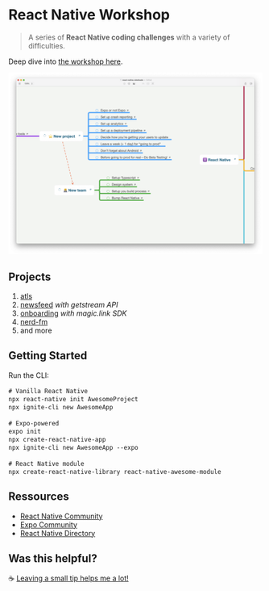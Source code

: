 # React Native Workshop

> A series of __React Native coding challenges__ with a variety of difficulties.

Deep dive into [the workshop here](https://davidl.fr/workshop).

![Mindmap](./react-native-mindmap-project.png)

## Projects

1. [atls](./hackathon/atls/)
1. [newsfeed](./hackathon/newsfeed/) _with getstream API_
1. [onboarding](./hackathon/onboarding/) _with magic.link SDK_
1. [nerd-fm](./hackathon/nerd-fm/)
1. and more

## Getting Started

Run the CLI:

```console
# Vanilla React Native
npx react-native init AwesomeProject
npx ignite-cli new AwesomeApp

# Expo-powered
expo init
npx create-react-native-app
npx ignite-cli new AwesomeApp --expo

# React Native module
npx create-react-native-library react-native-awesome-module
```

## Ressources

- [React Native Community](https://github.com/react-native-community)
- [Expo Community](https://github.com/expo-community)
- [React Native Directory](https://reactnative.directory/)

## Was this helpful?

☕️ [Leaving a small tip helps me a lot!](https://www.buymeacoffee.com/flexbox)
